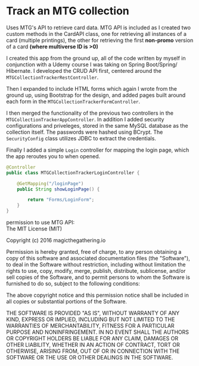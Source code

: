 # Track an MTG collection

Uses MTG's API to retrieve card data.
MTG API is included as I created two custom methods in the CardAPI class,
one for retrieving all instances of a card (multiple printings), 
the other for retrieving the first **non-promo** version of a card
**(where multiverse ID is >0)**

I created this app from the ground up, all of the code written by myself
in conjunction with a Udemy course I was taking on Spring Boot/Spring/
Hibernate. I developed the CRUD API first, centered around the 
`MTGCollectionTrackerRestController`.  

Then I expanded to include HTML forms which again I wrote from the ground
up, using Bootstrap for the design, and added pages built around each form 
in the `MTGCollectionTrackerFormController`.  

I then merged the functionality of the previous two controllers in the 
`MTGCollectionTrackerAppController`. In addition I added security configurations
and priveleges, stored in the same MySQL database as the collection itself.
The passwords were hashed using BCrypt. The `SecurityConfig` class utilizes JDBC to 
extract the credentials.  

Finally I added a simple `Login` controller for mapping the login page, which
the app reroutes you to when opened.  

```java
@Controller
public class MTGCollectionTrackerLoginController {

    @GetMapping("/loginPage")
    public String showLoginPage() {

        return "Forms/LoginForm";
    }
}
```

permission to use MTG API:  
The MIT License (MIT)

Copyright (c) 2016 magicthegathering.io

Permission is hereby granted, free of charge, to any person obtaining a copy
of this software and associated documentation files (the "Software"), to deal
in the Software without restriction, including without limitation the rights
to use, copy, modify, merge, publish, distribute, sublicense, and/or sell
copies of the Software, and to permit persons to whom the Software is
furnished to do so, subject to the following conditions:

The above copyright notice and this permission notice shall be included in all
copies or substantial portions of the Software.

THE SOFTWARE IS PROVIDED "AS IS", WITHOUT WARRANTY OF ANY KIND, EXPRESS OR
IMPLIED, INCLUDING BUT NOT LIMITED TO THE WARRANTIES OF MERCHANTABILITY,
FITNESS FOR A PARTICULAR PURPOSE AND NONINFRINGEMENT. IN NO EVENT SHALL THE
AUTHORS OR COPYRIGHT HOLDERS BE LIABLE FOR ANY CLAIM, DAMAGES OR OTHER
LIABILITY, WHETHER IN AN ACTION OF CONTRACT, TORT OR OTHERWISE, ARISING FROM,
OUT OF OR IN CONNECTION WITH THE SOFTWARE OR THE USE OR OTHER DEALINGS IN THE
SOFTWARE.
